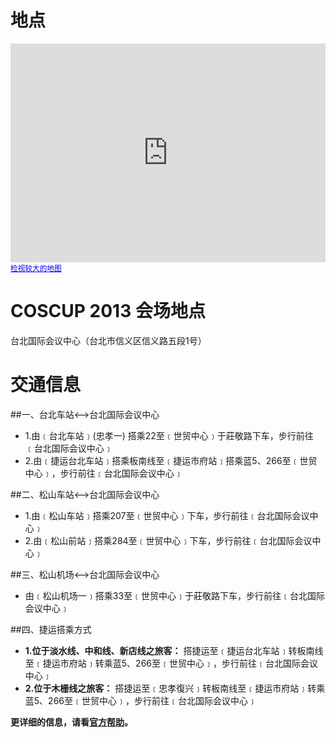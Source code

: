 # 地点

<iframe width="100%" height="350" frameborder="0" scrolling="no" marginheight="0" marginwidth="0" src="https://maps.google.com.tw/maps?f=q&amp;source=s_q&amp;hl=zh-TW&amp;geocode=&amp;q=%E5%8F%B0%E5%8C%97%E5%B8%82%E4%BF%A1%E7%BE%A9%E5%8D%80%E4%BF%A1%E7%BE%A9%E8%B7%AF%E4%BA%94%E6%AE%B51%E8%99%9F&amp;aq=&amp;sll=24.145973,120.666154&amp;sspn=0.067199,0.132093&amp;brcurrent=3,0x3442abadec7543e7:0x5dbcdd8252aeabe7,0,0x3442ac6b61dbbd9d:0xc0c243da98cba64b&amp;ie=UTF8&amp;hq=&amp;hnear=110%E5%8F%B0%E5%8C%97%E5%B8%82%E4%BF%A1%E7%BE%A9%E5%8D%80%E4%BF%A1%E7%BE%A9%E8%B7%AF%E4%BA%94%E6%AE%B51%E8%99%9F&amp;t=m&amp;z=14&amp;ll=25.033248,121.560484&amp;output=embed"></iframe><br /><small><a href="https://maps.google.com.tw/maps?f=q&amp;source=embed&amp;hl=zh-TW&amp;geocode=&amp;q=%E5%8F%B0%E5%8C%97%E5%B8%82%E4%BF%A1%E7%BE%A9%E5%8D%80%E4%BF%A1%E7%BE%A9%E8%B7%AF%E4%BA%94%E6%AE%B51%E8%99%9F&amp;aq=&amp;sll=24.145973,120.666154&amp;sspn=0.067199,0.132093&amp;brcurrent=3,0x3442abadec7543e7:0x5dbcdd8252aeabe7,0,0x3442ac6b61dbbd9d:0xc0c243da98cba64b&amp;ie=UTF8&amp;hq=&amp;hnear=110%E5%8F%B0%E5%8C%97%E5%B8%82%E4%BF%A1%E7%BE%A9%E5%8D%80%E4%BF%A1%E7%BE%A9%E8%B7%AF%E4%BA%94%E6%AE%B51%E8%99%9F&amp;t=m&amp;z=14&amp;ll=25.033248,121.560484" style="color:#0000FF;text-align:left">检视较大的地图</a></small>

# COSCUP 2013 会场地点

台北国际会议中心（台北市信义区信义路五段1号）
<br />

# 交通信息
##一、台北车站<-->台北国际会议中心

* 1.由﹝台北车站﹞(忠孝一) 搭乘22至﹝世贸中心﹞于莊敬路下车，步行前往﹝台北国际会议中心﹞
* 2.由﹝捷运台北车站﹞搭乘板南线至﹝捷运市府站﹞搭乘蓝5、266至﹝世贸中心﹞，步行前往﹝台北国际会议中心﹞

##二、松山车站<-->台北国际会议中心

* 1.由﹝松山车站﹞搭乘207至﹝世贸中心﹞下车，步行前往﹝台北国际会议中心﹞
* 2.由﹝松山前站﹞搭乘284至﹝世贸中心﹞下车，步行前往﹝台北国际会议中心﹞

##三、松山机场<-->台北国际会议中心

* 由﹝松山机场一﹞搭乘33至﹝世贸中心﹞于莊敬路下车，步行前往﹝台北国际会议中心﹞

##四、捷运搭乘方式

* **1.位于淡水线、中和线、新店线之旅客：** 搭捷运至﹝捷运台北车站﹞转板南线至﹝捷运市府站﹞转乘蓝5、266至﹝世贸中心﹞，步行前往﹝台北国际会议中心﹞
* **2.位于木栅线之旅客：** 搭捷运至﹝忠孝復兴﹞转板南线至﹝捷运市府站﹞转乘蓝5、266至﹝世贸中心﹞，步行前往﹝台北国际会议中心﹞

**更详细的信息，请看<a href='http://www.ticc.com.tw/DB/FCKFiles/File/pdf/atlas.pdf' target="_blank">官方帮助</a>。**

